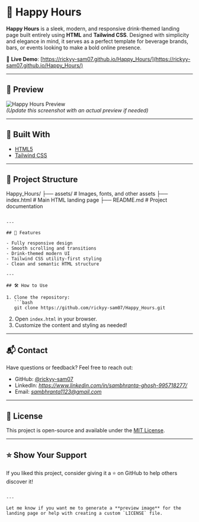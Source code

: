 
# 🍹 Happy Hours

**Happy Hours** is a sleek, modern, and responsive drink-themed landing page built entirely using **HTML** and **Tailwind CSS**. Designed with simplicity and elegance in mind, it serves as a perfect template for beverage brands, bars, or events looking to make a bold online presence.

🚀 **Live Demo**: [https://rickyy-sam07.github.io/Happy_Hours/](https://rickyy-sam07.github.io/Happy_Hours/)

---

## 📸 Preview

![Happy Hours Preview](https://rickyy-sam07.github.io/Happy_Hours/assets/preview.png)  
*(Update this screenshot with an actual preview if needed)*

---

## 🔧 Built With

- [HTML5](https://developer.mozilla.org/en-US/docs/Web/HTML)
- [Tailwind CSS](https://tailwindcss.com/)

---

## 📁 Project Structure

Happy\_Hours/
├── assets/              # Images, fonts, and other assets
├── index.html           # Main HTML landing page
├── README.md            # Project documentation

````

---

## 🎨 Features

- Fully responsive design
- Smooth scrolling and transitions
- Drink-themed modern UI
- Tailwind CSS utility-first styling
- Clean and semantic HTML structure

---

## 🛠️ How to Use

1. Clone the repository:
   ```bash
   git clone https://github.com/rickyy-sam07/Happy_Hours.git
````

2. Open `index.html` in your browser.
3. Customize the content and styling as needed!

---

## 📬 Contact

Have questions or feedback? Feel free to reach out:

* GitHub: [@rickyy-sam07](https://github.com/rickyy-sam07)
* LinkedIn: *https://www.linkedin.com/in/sambhranta-ghosh-995718277/*
* Email: *sambhranta1123@gmail.com*

---

## 📄 License

This project is open-source and available under the [MIT License](LICENSE).

---

## ⭐️ Show Your Support

If you liked this project, consider giving it a ⭐️ on GitHub to help others discover it!

```

---

Let me know if you want me to generate a **preview image** for the landing page or help with creating a custom `LICENSE` file.
```
